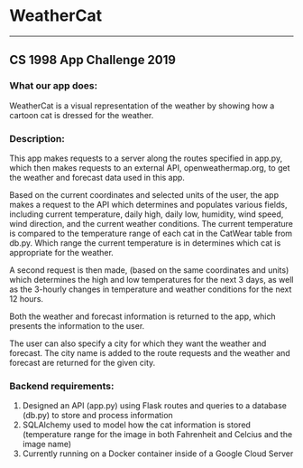 # WeatherCat
---
## CS 1998 App Challenge 2019

### What our app does:

<p>WeatherCat is a visual representation of the weather by showing how a cartoon
cat is dressed for the weather.</p>

### Description:
<p>
This app makes requests to a server along the routes specified in app.py, which
then makes requests to an external API, openweathermap.org, to get the weather
and forecast data used in this app.
</p>
<p>
Based on the current coordinates and selected units of the user, the app makes a
request to the API which determines and populates various fields, including current
temperature, daily high, daily low, humidity, wind speed, wind direction, and the current
weather conditions. The current temperature is compared to the temperature range
of each cat in the CatWear table from db.py. Which range the current temperature
is in determines which cat is appropriate for the weather.
</p>
<p>
A second request is then made, (based on the same coordinates and units) which
determines the high and low temperatures for the next 3 days, as well as the 3-hourly
changes in temperature and weather conditions for the next 12 hours.
</p>
<p>
Both the weather and forecast information is returned to the app, which presents
the information to the user.
</p>
<p>
The user can also specify a city for which they want the weather and forecast.
The city name is added to the route requests and the weather and forecast are
returned for the given city.
</p>

### Backend requirements:
<ol>
<li>Designed an API (app.py) using Flask routes and queries to a database (db.py)
to store and process information</li>
<li>SQLAlchemy used to model how the cat information is stored (temperature range
for the image in both Fahrenheit and Celcius and the image name)</li>
<li>Currently running on a Docker container inside of a Google Cloud Server</li>
</ol>
